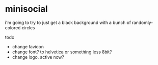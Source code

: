 # minisocial

i'm going to try to just get a black background with a bunch of randomly-colored circles

todo
* change favicon
* change font? to helvetica or something less 8bit?
* change logo. active now?
